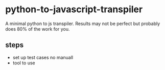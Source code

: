 # python-to-javascript-transpiler

A minimal python to js transpiler. Results may not be perfect but probably does 80% of the work for you.

## steps

- set up test cases no manuall
- tool to use
